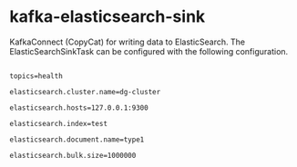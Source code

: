 # kafka-elasticsearch-sink

KafkaConnect (CopyCat) for writing data to ElasticSearch. The ElasticSearchSinkTask can be configured with the following configuration.

<pre>
<code>
topics=health<br/>
elasticsearch.cluster.name=dg-cluster<br/>
elasticsearch.hosts=127.0.0.1:9300<br/>
elasticsearch.index=test<br/>
elasticsearch.document.name=type1<br/>
elasticsearch.bulk.size=1000000<br/>
</code>
</pre>
